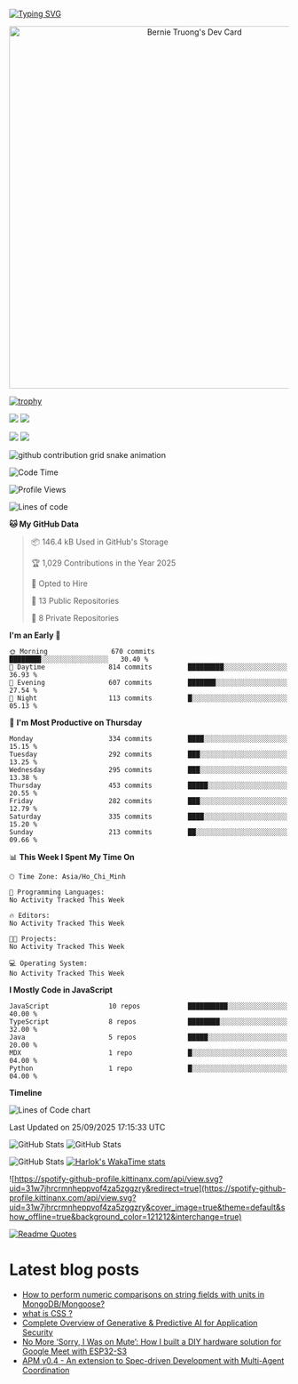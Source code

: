 [![Typing SVG](https://readme-typing-svg.demolab.com?font=Fira+Code&pause=1000&color=F37022&center=true&vCenter=true&random=true&width=435&lines=A+Senior+Student+at+FPT+University;A+Member+of+Japanese+Software+Club;A+Passionate+and+Curiosity+Developer)](https://git.io/typing-svg)

<div align="center">
   <a href="https://app.daily.dev/bernietruong">
      <img src="./devcard.png" width="652" alt="Bernie Truong's Dev Card"/>
   </a>
</div>

[![trophy](https://github-profile-trophy.vercel.app/?username=i-am-truong&theme=buddhism)](https://github.com/ryo-ma/github-profile-trophy)

![](https://raw.githubusercontent.com/i-am-truong/i-am-truong/master/generated/languages.svg#gh-dark-mode-only)
![](https://raw.githubusercontent.com/i-am-truong/i-am-truong/master/generated/overview.svg#gh-dark-mode-only)

![](https://raw.githubusercontent.com/i-am-truong/i-am-truong/master/generated/overview.svg#gh-light-mode-only)
![](https://raw.githubusercontent.com/i-am-truong/i-am-truong/master/generated/languages.svg#gh-light-mode-only)

<picture>
  <source
    media="(prefers-color-scheme: dark)"
    srcset="https://raw.githubusercontent.com/i-am-truong/i-am-truong/output/github-contribution-grid-snake-dark.svg"
  />
  <source
    media="(prefers-color-scheme: light)"
    srcset="https://raw.githubusercontent.com/i-am-truong/i-am-truong/output/github-contribution-grid-snake.svg"
  />
  <img
    alt="github contribution grid snake animation"
    src="https://raw.githubusercontent.com/i-am-truong/i-am-truong/output/github-contribution-grid-snake.svg"
  />
</picture>

<!--START_SECTION:waka-->
![Code Time](http://img.shields.io/badge/Code%20Time-14%20hrs%2031%20mins-blue)

![Profile Views](http://img.shields.io/badge/Profile%20Views-0-blue)

![Lines of code](https://img.shields.io/badge/From%20Hello%20World%20I%27ve%20Written-736.9%20thousand%20lines%20of%20code-blue)

**🐱 My GitHub Data** 

> 📦 146.4 kB Used in GitHub's Storage 
 > 
> 🏆 1,029 Contributions in the Year 2025
 > 
> 💼 Opted to Hire
 > 
> 📜 13 Public Repositories 
 > 
> 🔑 8 Private Repositories 
 > 
**I'm an Early 🐤** 

```text
🌞 Morning                670 commits         ████████░░░░░░░░░░░░░░░░░   30.40 % 
🌆 Daytime                814 commits         █████████░░░░░░░░░░░░░░░░   36.93 % 
🌃 Evening                607 commits         ███████░░░░░░░░░░░░░░░░░░   27.54 % 
🌙 Night                  113 commits         █░░░░░░░░░░░░░░░░░░░░░░░░   05.13 % 
```
📅 **I'm Most Productive on Thursday** 

```text
Monday                   334 commits         ████░░░░░░░░░░░░░░░░░░░░░   15.15 % 
Tuesday                  292 commits         ███░░░░░░░░░░░░░░░░░░░░░░   13.25 % 
Wednesday                295 commits         ███░░░░░░░░░░░░░░░░░░░░░░   13.38 % 
Thursday                 453 commits         █████░░░░░░░░░░░░░░░░░░░░   20.55 % 
Friday                   282 commits         ███░░░░░░░░░░░░░░░░░░░░░░   12.79 % 
Saturday                 335 commits         ████░░░░░░░░░░░░░░░░░░░░░   15.20 % 
Sunday                   213 commits         ██░░░░░░░░░░░░░░░░░░░░░░░   09.66 % 
```


📊 **This Week I Spent My Time On** 

```text
🕑︎ Time Zone: Asia/Ho_Chi_Minh

💬 Programming Languages: 
No Activity Tracked This Week

🔥 Editors: 
No Activity Tracked This Week

🐱‍💻 Projects: 
No Activity Tracked This Week

💻 Operating System: 
No Activity Tracked This Week
```

**I Mostly Code in JavaScript** 

```text
JavaScript               10 repos            ██████████░░░░░░░░░░░░░░░   40.00 % 
TypeScript               8 repos             ████████░░░░░░░░░░░░░░░░░   32.00 % 
Java                     5 repos             █████░░░░░░░░░░░░░░░░░░░░   20.00 % 
MDX                      1 repo              █░░░░░░░░░░░░░░░░░░░░░░░░   04.00 % 
Python                   1 repo              █░░░░░░░░░░░░░░░░░░░░░░░░   04.00 % 
```



**Timeline**

![Lines of Code chart](https://raw.githubusercontent.com/i-am-truong/i-am-truong/master/assets/bar_graph.png)


 Last Updated on 25/09/2025 17:15:33 UTC
<!--END_SECTION:waka-->

![GitHub Stats](https://github-readme-stats.vercel.app/api?username=i-am-truong&show=reviews,discussions_started,discussions_answered,prs_merged,prs_merged_percentage&theme=ambient_gradient&rank_icon=percentile&show_icons=true&include_all_commits=true&hide_border=true&count_private=true)
![GitHub Stats](https://streak-stats.demolab.com?user=i-am-truong&theme=ambient_gradient&hide_border=true)

![GitHub Stats](https://github-readme-stats.vercel.app/api/top-langs/?username=i-am-truong&theme=ambient_gradient&show_icons=true&hide_border=true&layout=compact)
[![Harlok's WakaTime stats](https://github-readme-stats.vercel.app/api/wakatime?username=iamtruong&theme=ambient_gradient&layout=compact&custom_title=Bernie%20Truong's%20WakaTime%20Stats)](https://github.com/anuraghazra/github-readme-stats)

![https://spotify-github-profile.kittinanx.com/api/view.svg?uid=31w7jhrcrmnheppvof4za5zggzry&redirect=true](https://spotify-github-profile.kittinanx.com/api/view.svg?uid=31w7jhrcrmnheppvof4za5zggzry&cover_image=true&theme=default&show_offline=true&background_color=121212&interchange=true)

[![Readme Quotes](https://quotes-github-readme.vercel.app/api?type=horizontal&theme=github_blue)](https://github.com/piyushsuthar/github-readme-quotes)


# Latest blog posts
<!-- BLOG-POST-LIST:START -->
- [How to perform numeric comparisons on string fields with units in MongoDB/Mongoose?](https://dev.to/jai_aakash_f1ce1de2d5ce13/how-to-perform-numeric-comparisons-on-string-fields-with-units-in-mongodbmongoose-1igm)
- [what is CSS ?](https://dev.to/kirubagaran_k_438a86c991/what-is-css--391n)
- [Complete Overview of Generative &amp; Predictive AI for Application Security](https://dev.to/lynxfelony1/complete-overview-of-generative-predictive-ai-for-application-security-l8g)
- [No More ‘Sorry, I Was on Mute’: How I built a DIY hardware solution for Google Meet with ESP32-S3](https://dev.to/rolandostar/no-more-sorry-i-was-on-mute-how-i-built-a-diy-hardware-solution-for-google-meet-with-esp32-s3-1ohh)
- [APM v0.4 - An extension to Spec-driven Development with Multi-Agent Coordination](https://dev.to/sdi2200262/apm-v04-an-extension-to-spec-driven-development-with-multi-agent-coordination-2930)
<!-- BLOG-POST-LIST:END -->

<!-- START gadpp -->
